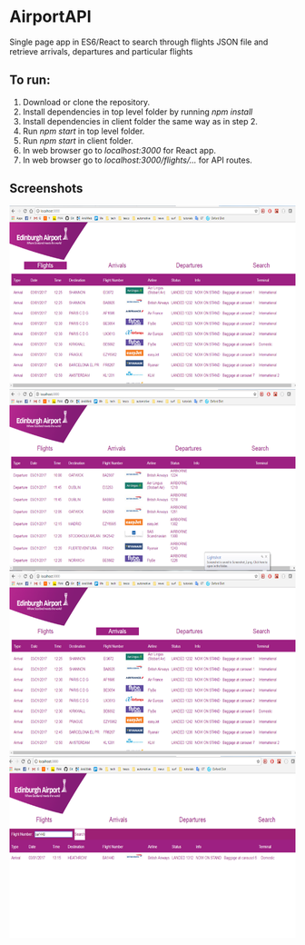 # AirportAPI
Single page app in ES6/React to search through flights JSON file and retrieve arrivals, departures and particular flights

## To run:
1.  Download or clone the repository.
2.  Install dependencies in top level folder by running *npm install*
3.  Install dependencies in client folder the same way as in step 2.
4.  Run *npm start* in top level folder.
5.  Run *npm start* in client folder.
6.  In web browser go to *localhost:3000* for React app.
7.  In web browser go to *localhost:3000/flights/...* for API routes.

## Screenshots
<img alt="flights" src="pic1.png" width="600" height="320" />
<img alt="departures" src="pic2.png" width="600" height="320" />
<img alt="arrivals" src="pic3.png" width="600" height="320" />
<img alt="search" src="pic4.png" width="600" height="320" />
